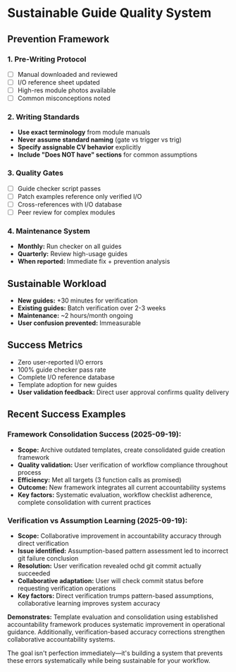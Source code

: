 # Sustainable Guide Quality System

## Prevention Framework

### 1. Pre-Writing Protocol
- [ ] Manual downloaded and reviewed
- [ ] I/O reference sheet updated  
- [ ] High-res module photos available
- [ ] Common misconceptions noted

### 2. Writing Standards
- **Use exact terminology** from module manuals
- **Never assume standard naming** (gate vs trigger vs trig)
- **Specify assignable CV behavior** explicitly
- **Include "Does NOT have" sections** for common assumptions

### 3. Quality Gates
- [ ] Guide checker script passes
- [ ] Patch examples reference only verified I/O
- [ ] Cross-references with I/O database
- [ ] Peer review for complex modules

### 4. Maintenance System
- **Monthly:** Run checker on all guides
- **Quarterly:** Review high-usage guides  
- **When reported:** Immediate fix + prevention analysis

## Sustainable Workload
- **New guides:** +30 minutes for verification
- **Existing guides:** Batch verification over 2-3 weeks
- **Maintenance:** ~2 hours/month ongoing
- **User confusion prevented:** Immeasurable

## Success Metrics
- Zero user-reported I/O errors
- 100% guide checker pass rate
- Complete I/O reference database
- Template adoption for new guides
- **User validation feedback:** Direct user approval confirms quality delivery

## Recent Success Examples

### **Framework Consolidation Success (2025-09-19):**
- **Scope:** Archive outdated templates, create consolidated guide creation framework
- **Quality validation:** User verification of workflow compliance throughout process
- **Efficiency:** Met all targets (3 function calls as promised)
- **Outcome:** New framework integrates all current accountability systems
- **Key factors:** Systematic evaluation, workflow checklist adherence, complete consolidation with current practices

### **Verification vs Assumption Learning (2025-09-19):**
- **Scope:** Collaborative improvement in accountability accuracy through direct verification
- **Issue identified:** Assumption-based pattern assessment led to incorrect git failure conclusion
- **Resolution:** User verification revealed ochd git commit actually succeeded
- **Collaborative adaptation:** User will check commit status before requesting verification operations
- **Key factors:** Direct verification trumps pattern-based assumptions, collaborative learning improves system accuracy

**Demonstrates:** Template evaluation and consolidation using established accountability framework produces systematic improvement in operational guidance. Additionally, verification-based accuracy corrections strengthen collaborative accountability systems.

The goal isn't perfection immediately—it's building a system that prevents these errors systematically while being sustainable for your workflow.
